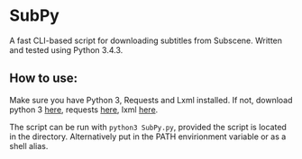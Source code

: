 SubPy
=====

A fast CLI-based script for downloading subtitles from Subscene. Written and tested using Python 3.4.3.



## How to use:
Make sure you have Python 3, Requests and Lxml installed. If not, download python 3 [here](https://www.python.org/getit/), requests [here](http://requests.readthedocs.org/en/latest/user/install/#install), lxml [here](http://lxml.de/installation.html).

The script can be run with ```python3 SubPy.py```, provided the script is located in the directory. Alternatively put in the PATH envirionment variable or as a shell alias.
